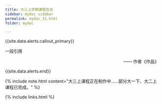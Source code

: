 ```yaml
---
title: 大三上学期课程总览
sidebar: mydoc_sidebar
permalink: mydoc_31.html
folder: mydoc

---
```


{{site.data.alerts.callout_primary}}
<p>一段引用</p>
<p align="right">—— 作者《作品》</p>
{{site.data.alerts.end}}

{% include note.html content="大三上课程正在制作中......部分大一下、大二上课程已完成。" %}

{% include links.html %}